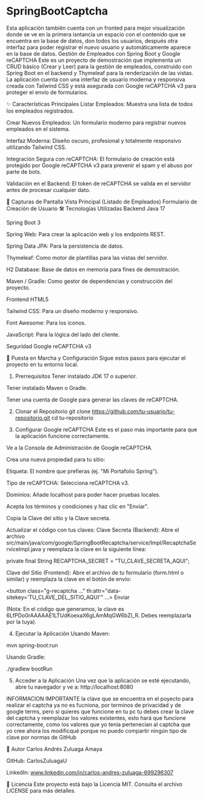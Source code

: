 # SpringBootCaptcha
Esta aplicación también cuenta con un fronted para mejor visualización donde se ve en la primera isntancia un espacio con el contenido que se encuentra en la base de datos, don todos los usuarios, después otra interfaz para poder registrar el nuevo usuario y automáticamente aparece en la base de datos.
Gestión de Empleados con Spring Boot y Google reCAPTCHA
Este es un proyecto de demostración que implementa un CRUD básico (Crear y Leer) para la gestión de empleados, construido con Spring Boot en el backend y Thymeleaf para la renderización de las vistas. La aplicación cuenta con una interfaz de usuario moderna y responsiva creada con Tailwind CSS y está asegurada con Google reCAPTCHA v3 para proteger el envío de formularios.

✨ Características Principales
Listar Empleados: Muestra una lista de todos los empleados registrados.

Crear Nuevos Empleados: Un formulario moderno para registrar nuevos empleados en el sistema.

Interfaz Moderna: Diseño oscuro, profesional y totalmente responsivo utilizando Tailwind CSS.

Integración Segura con reCAPTCHA: El formulario de creación está protegido por Google reCAPTCHA v3 para prevenir el spam y el abuso por parte de bots.

Validación en el Backend: El token de reCAPTCHA se valida en el servidor antes de procesar cualquier dato.

📸 Capturas de Pantalla
Vista Principal (Listado de Empleados)
Formulario de Creación de Usuario
🛠️ Tecnologías Utilizadas
Backend
Java 17

Spring Boot 3

Spring Web: Para crear la aplicación web y los endpoints REST.

Spring Data JPA: Para la persistencia de datos.

Thymeleaf: Como motor de plantillas para las vistas del servidor.

H2 Database: Base de datos en memoria para fines de demostración.

Maven / Gradle: Como gestor de dependencias y construcción del proyecto.

Frontend
HTML5

Tailwind CSS: Para un diseño moderno y responsivo.

Font Awesome: Para los iconos.

JavaScript: Para la lógica del lado del cliente.

Seguridad
Google reCAPTCHA v3

🚀 Puesta en Marcha y Configuración
Sigue estos pasos para ejecutar el proyecto en tu entorno local.

1. Prerrequisitos
Tener instalado JDK 17 o superior.

Tener instalado Maven o Gradle.

Tener una cuenta de Google para generar las claves de reCAPTCHA.

2. Clonar el Repositorio
git clone https://github.com/tu-usuario/tu-repositorio.git
cd tu-repositorio

3. Configurar Google reCAPTCHA
Este es el paso más importante para que la aplicación funcione correctamente.

Ve a la Consola de Administración de Google reCAPTCHA.

Crea una nueva propiedad para tu sitio:

Etiqueta: El nombre que prefieras (ej. "Mi Portafolio Spring").

Tipo de reCAPTCHA: Selecciona reCAPTCHA v3.

Dominios: Añade localhost para poder hacer pruebas locales.

Acepta los términos y condiciones y haz clic en "Enviar".

Copia la Clave del sitio y la Clave secreta.

Actualizar el código con tus claves:
Clave Secreta (Backend):
Abre el archivo src/main/java/com/google/SpringBootRecaptcha/service/Impl/RecaptchaServiceImpl.java y reemplaza la clave en la siguiente línea:

private final String RECAPTCHA_SECRET = "TU_CLAVE_SECRETA_AQUI";

Clave del Sitio (Frontend):
Abre el archivo de tu formulario (form.html o similar) y reemplaza la clave en el botón de envío:

<button
    class="g-recaptcha ..."
    th:attr="data-sitekey='TU_CLAVE_DEL_SITIO_AQUI'"
    ...>
    Enviar
</button>

(Nota: En el código que generamos, la clave es 6LfPDo0rAAAAAE1LTUdKoexaX6gLAmMqGW6bZl_R. Debes reemplazarla por la tuya).

4. Ejecutar la Aplicación
Usando Maven:

mvn spring-boot:run

Usando Gradle:

./gradlew bootRun

5. Acceder a la Aplicación
Una vez que la aplicación se esté ejecutando, abre tu navegador y ve a:
http://localhost:8080

INFORMACION IMPORTANTE 
la clave que se encuentra en el poyecto para realizar el captcha ya no es fucniona, por terminos de privacidad y de google terms, pero si quieres que funcione en tu pc
tu debes crear la clave del captcha y reemplazar los valores existentes, esto hará que funcione correctamente, como los valores que yo tenía pertenecian al captcha que yo cree 
ahora los modificqué porque no puedo compartir ningún tipo de clave por normas de GitHub 

👤 Autor
Carlos Andrés Zuluaga Amaya

GitHub: CarlosZuluagaU

LinkedIn: www.linkedin.com/in/carlos-andres-zuluaga-699296307

📄 Licencia
Este proyecto está bajo la Licencia MIT. Consulta el archivo LICENSE para más detalles.
